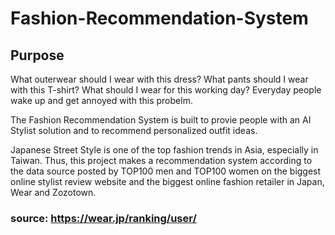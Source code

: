 # Fashion-Recommendation-System

## Purpose
What outerwear should I wear with this dress? What pants should I wear with this T-shirt? What should I wear for this working day? Everyday people wake up and get annoyed with this probelm. 

The Fashion Recommendation System is built to provie people with an AI Stylist solution and to recommend personalized outfit ideas.

Japanese Street Style is one of the top fashion trends in Asia, especially in Taiwan. Thus, this project makes a recommendation system according to the data source posted by TOP100 men and TOP100 women on the biggest online stylist review website and the biggest online fashion retailer in Japan, Wear and Zozotown. 

### **source: https://wear.jp/ranking/user/**
